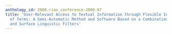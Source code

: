 ```yaml
---
anthology_id: 2000.riao_conference-2000.87
title: 'User-Relevant Access to Textual Information through Flexible Identification
  of Terms: A Semi-Automatic Method and Software Based on a Combination of N-Grams
  and Surface Linguistic Filters'
---
```

